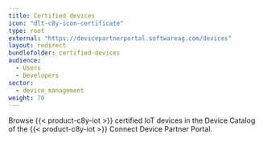 ```yaml
---
title: Certified devices
icon: "dlt-c8y-icon-certificate"
type: root
external: "https://devicepartnerportal.softwareag.com/devices"
layout: redirect
bundlefolder: certified-devices
audience:
  - Users
  - Developers
sector:
  - device_management
weight: 70
---
```


Browse {{< product-c8y-iot >}} certified IoT devices in the Device Catalog of the {{< product-c8y-iot >}} Connect Device Partner Portal.
